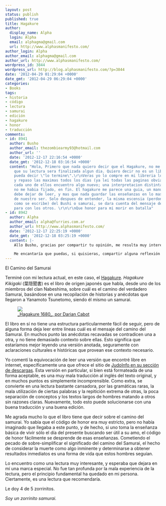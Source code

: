 ```yaml
---
layout: post
status: publish
published: true
title: Hagakure
author:
  display_name: Alpha
  login: Alpha
  email: alphagma@gmail.com
  url: http://www.alphasmanifesto.com/
author_login: Alpha
author_email: alphagma@gmail.com
author_url: http://www.alphasmanifesto.com/
wordpress_id: 3844
wordpress_url: http://blog.alphasmanifesto.com/?p=3844
date: '2012-04-29 01:29:04 +0000'
date_gmt: '2012-04-29 06:29:04 +0000'
categories:
- Books
tags:
- historia
- código
- lectura
- samurai
- edición
- hagakure
- honor
- traducción
comments:
- id: 8941
  author: Busho
  author_email: thezombiearmy93@hotmail.com
  author_url: ''
  date: '2012-12-17 22:16:54 +0000'
  date_gmt: '2012-12-18 03:16:54 +0000'
  content: "Hola, Primero que nada quiero decir que el Hagakure, no me parece un libro
    que su lectura sera finalizada algun dia. Quiero decir no es un libro donde yo
    pueda decir \"lo termine\".\r\nVeras yo lo compre en mi libreria local, estudio
    y repaso las maximas todos los dias (ya lei todas las paginas obviamente), y en
    cada uno de ellos encuentro algo nuevo; una interpretacion distinta, algo que
    no me habia fijado, en fin. El hagakure me parece una guia, un manual que no se
    debe dejar de leer, y mas que nada guardar las enseñanzas en lo mas profundo
    de nuestro ser. Solo despues de entender, la misma escensia (perdon no recuerdo
    como se escribe) del Bushi o samurai, se dara cuenta del mensaje de amor y respeto
    para con los otros. \r\n\r\nQue honor para mi morir en batalla"
- id: 8942
  author: Alpha
  author_email: alpha@furries.com.ar
  author_url: http://www.alphasmanifesto.com/
  date: '2012-12-17 22:25:19 +0000'
  date_gmt: '2012-12-18 03:25:19 +0000'
  content: |-
    Allo Busho, gracias por compartir tu opinión, me resulta muy interesante esa posición. En cierta forma el Hagakure también me transmitió esa sensación, pero sé que no me dedico a ese camino expresamente, con lo que sólo me quedaré con una porción de él. No pensé que encontraría a nadie dedicado a esta práctica (y aquí tu comentando en mi blog!).

    Me encantaría que puedas, si quisieras, compartir alguna reflexión que no sea inmediata de la lectura de él. ¡Saludos!
---
```

El Camino del Samurai


Terminé con mi lectura actual, en este caso, el <a href="http://en.wikipedia.org/wiki/Hagakure">Hagakure</a>. _Hagakure Kikigaki_ (葉隠聞書) es el libro de origen japonés que habla, desde uno de los miembros del clan Nabeshima, sobre cuál es el camino del verdadero Samurai, basándose en una recopilación de historias y anécdotas que llegaron a Yanamoto Tsunetomo, siendo él mismo un samurai.


<figure class="align-center">
  <img src="{{ site.url }}/assets/hagakure_by_darian_cabot.jpg" />
  <figcaption><a href="http://darian-cabot.deviantart.com/art/Hagakure-1680-194971905">_Hagakure 1680_, por Darian Cabot</a></figcaption>
</figure> 


El libro en sí no tiene una estructura particularmente fácil de seguir, pero de alguna forma deja leer entre líneas cuál es el mensaje del camino del Samurai. En muchos punto las anécdotas recavadas se contradicen una a otra, y no tiene demasiado contexto sobre ellas. Esto significa que estaríamos mejor leyendo una versión anotada, seguramente con aclaraciones culturales e históricas que provean ese contexto necesario.

Yo comentí la equivocación de leer una versión que encontré libre en internet, específicamente una que ofrece el sitio de <a href="http://judoinfo.com/new/resources/downloads/cat_view/66-principles-of-kodokan-judo">JudoInfo en su sección de descargas</a>. Esta versión en particular, si bien está formateada de una forma aceptable, es una muy mala traducción al inglés del texto original, y en muchos puntos es simplemente incomprensible. Como extra, se convierte en una lectura bastante cansadora, por las gramáticas raras, la mala utilización de ciertas palabras y la repitición extrema de otras, la poca separación de conceptos y los textos largos de hombres matando a otros sin razones claras. Nuevamente, todo esto puede solucionarse con una buena traducción y una buena edición.

Me agrada mucho lo que el libro tiene que decir sobre el camino del samurai. Yo sabía que el código de honor era muy estricto, pero no había imaginado que llegaba a este punto, y de hecho, si uno toma la enseñanza básica de vivir sólo el día del presente buscando ser útil a su amo, el código de honor fácilmente se desprende de esas enseñanzas. Cometiendo el pecado de sobre-simplificar el significado del camino del Samurai, el hecho de considerar la muerte como algo inminente y determinarse a obtener resultados inmediatos es una forma de vida que estos hombres seguían.

Lo encuentro como una lectura muy interesante, y esperaba que dejara en mí una marca especial. No fue tan profunda por la mala experiencia de la lectura, pero el principio fundamental ha quedado en mi persona. Ciertamente, es una lectura que recomendaría.

Le doy 4 de 5 zorrinitos.

_Soy un zorrinito samurai._
